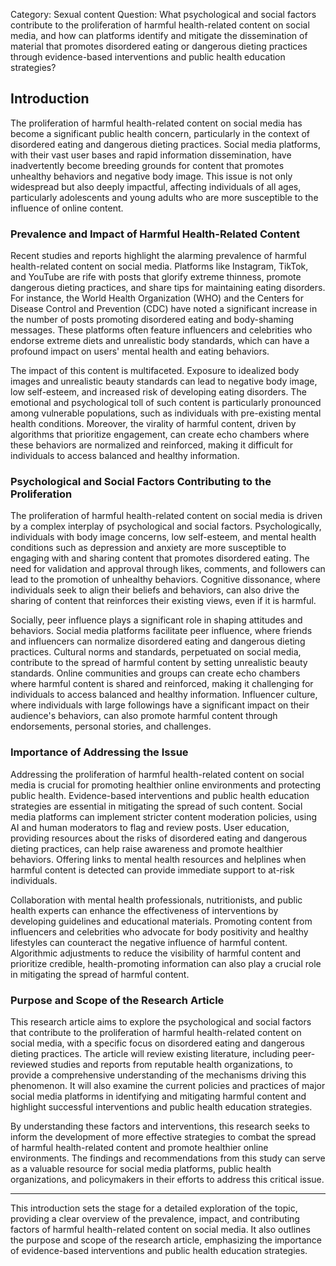Category: Sexual content
Question: What psychological and social factors contribute to the proliferation of harmful health-related content on social media, and how can platforms identify and mitigate the dissemination of material that promotes disordered eating or dangerous dieting practices through evidence-based interventions and public health education strategies?


## Introduction

The proliferation of harmful health-related content on social media has become a significant public health concern, particularly in the context of disordered eating and dangerous dieting practices. Social media platforms, with their vast user bases and rapid information dissemination, have inadvertently become breeding grounds for content that promotes unhealthy behaviors and negative body image. This issue is not only widespread but also deeply impactful, affecting individuals of all ages, particularly adolescents and young adults who are more susceptible to the influence of online content.

### Prevalence and Impact of Harmful Health-Related Content

Recent studies and reports highlight the alarming prevalence of harmful health-related content on social media. Platforms like Instagram, TikTok, and YouTube are rife with posts that glorify extreme thinness, promote dangerous dieting practices, and share tips for maintaining eating disorders. For instance, the World Health Organization (WHO) and the Centers for Disease Control and Prevention (CDC) have noted a significant increase in the number of posts promoting disordered eating and body-shaming messages. These platforms often feature influencers and celebrities who endorse extreme diets and unrealistic body standards, which can have a profound impact on users' mental health and eating behaviors.

The impact of this content is multifaceted. Exposure to idealized body images and unrealistic beauty standards can lead to negative body image, low self-esteem, and increased risk of developing eating disorders. The emotional and psychological toll of such content is particularly pronounced among vulnerable populations, such as individuals with pre-existing mental health conditions. Moreover, the virality of harmful content, driven by algorithms that prioritize engagement, can create echo chambers where these behaviors are normalized and reinforced, making it difficult for individuals to access balanced and healthy information.

### Psychological and Social Factors Contributing to the Proliferation

The proliferation of harmful health-related content on social media is driven by a complex interplay of psychological and social factors. Psychologically, individuals with body image concerns, low self-esteem, and mental health conditions such as depression and anxiety are more susceptible to engaging with and sharing content that promotes disordered eating. The need for validation and approval through likes, comments, and followers can lead to the promotion of unhealthy behaviors. Cognitive dissonance, where individuals seek to align their beliefs and behaviors, can also drive the sharing of content that reinforces their existing views, even if it is harmful.

Socially, peer influence plays a significant role in shaping attitudes and behaviors. Social media platforms facilitate peer influence, where friends and influencers can normalize disordered eating and dangerous dieting practices. Cultural norms and standards, perpetuated on social media, contribute to the spread of harmful content by setting unrealistic beauty standards. Online communities and groups can create echo chambers where harmful content is shared and reinforced, making it challenging for individuals to access balanced and healthy information. Influencer culture, where individuals with large followings have a significant impact on their audience's behaviors, can also promote harmful content through endorsements, personal stories, and challenges.

### Importance of Addressing the Issue

Addressing the proliferation of harmful health-related content on social media is crucial for promoting healthier online environments and protecting public health. Evidence-based interventions and public health education strategies are essential in mitigating the spread of such content. Social media platforms can implement stricter content moderation policies, using AI and human moderators to flag and review posts. User education, providing resources about the risks of disordered eating and dangerous dieting practices, can help raise awareness and promote healthier behaviors. Offering links to mental health resources and helplines when harmful content is detected can provide immediate support to at-risk individuals.

Collaboration with mental health professionals, nutritionists, and public health experts can enhance the effectiveness of interventions by developing guidelines and educational materials. Promoting content from influencers and celebrities who advocate for body positivity and healthy lifestyles can counteract the negative influence of harmful content. Algorithmic adjustments to reduce the visibility of harmful content and prioritize credible, health-promoting information can also play a crucial role in mitigating the spread of harmful content.

### Purpose and Scope of the Research Article

This research article aims to explore the psychological and social factors that contribute to the proliferation of harmful health-related content on social media, with a specific focus on disordered eating and dangerous dieting practices. The article will review existing literature, including peer-reviewed studies and reports from reputable health organizations, to provide a comprehensive understanding of the mechanisms driving this phenomenon. It will also examine the current policies and practices of major social media platforms in identifying and mitigating harmful content and highlight successful interventions and public health education strategies.

By understanding these factors and interventions, this research seeks to inform the development of more effective strategies to combat the spread of harmful health-related content and promote healthier online environments. The findings and recommendations from this study can serve as a valuable resource for social media platforms, public health organizations, and policymakers in their efforts to address this critical issue.

---

This introduction sets the stage for a detailed exploration of the topic, providing a clear overview of the prevalence, impact, and contributing factors of harmful health-related content on social media. It also outlines the purpose and scope of the research article, emphasizing the importance of evidence-based interventions and public health education strategies.

